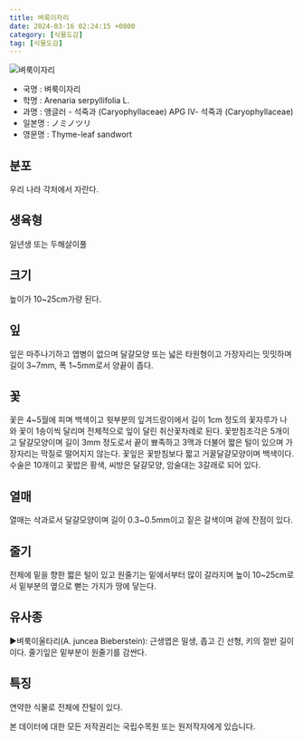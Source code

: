 ```yaml
---
title: 벼룩이자리
date: 2024-03-16 02:24:15 +0800
category: [식물도감]
tag: [식물도감]
---
```




![벼룩이자리](/fileUpload/plants/basic/Caryophyllaceae/Arenaria/10135/1_th2.JPG)
- 국명 : 벼룩이자리
- 학명 : Arenaria serpyllifolia L.
- 과명 : 앵글러 - 석죽과 (Caryophyllaceae) APG Ⅳ- 석죽과 (Caryophyllaceae)
- 일본명 : ノミノツリ
- 영문명 : Thyme-leaf sandwort


## 분포
우리 나라 각처에서 자란다.
## 생육형
일년생 또는 두해살이풀
## 크기
높이가 10~25cm가량 된다.
## 잎
잎은 마주나기하고 엽병이 없으며 달걀모양 또는 넓은 타원형이고 가장자리는 밋밋하며 길이 3~7mm, 폭 1~5mm로서 양끝이 좁다.
## 꽃
꽃은 4~5월에 피며 백색이고 윗부분의 잎겨드랑이에서 길이 1cm 정도의 꽃자루가 나와 꽃이 1송이씩 달리며 전체적으로 잎이 달린 취산꽃차례로 된다. 꽃받침조각은 5개이고 달걀모양이며 길이 3mm 정도로서 끝이 뾰족하고 3맥과 더불어 짧은 털이 있으며 가장자리는 막질로 떨어지지 않는다. 꽃잎은 꽃받침보다 짧고 거꿀달걀모양이며 백색이다. 수술은 10개이고 꽃밥은 황색, 씨방은 달걀모양, 암술대는 3갈래로 되어 있다.
## 열매
열매는 삭과로서 달걀모양이며 길이 0.3~0.5mm이고 짙은 갈색이며 겉에 잔점이 있다.
## 줄기
전체에 밑을 향한 짧은 털이 있고 원줄기는 밑에서부터 많이 갈라지며 높이 10~25cm로서 밑부분의 옆으로 뻗는 가지가 땅에 닿는다.
## 유사종
▶벼룩이울타리(A. juncea Bieberstein): 근생엽은 밀생, 좁고 긴 선형, 키의 절반 길이이다. 줄기잎은 밑부분이 원줄기를 감싼다.
## 특징
연약한 식물로 전체에 잔털이 있다.






본 데이터에 대한 모든 저작권리는 국립수목원 또는 원저작자에게 있습니다.
